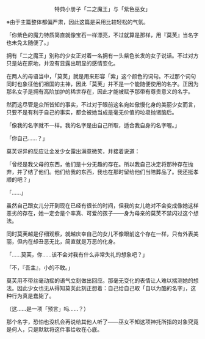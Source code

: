 <p align="center">特典小册子「二之魔王」与「紫色巫女」</p>

※由于主篇整体都偏严肃，因此这篇是采用比较轻松的气氛。

「你紫色的魔力特质简直就像宝石一样漂亮，不过就算是那样，用『莫芙』当名字也未免太随便了。」

拥有「二之魔王」别称的少女正对着一名拥有一头紫色长发的女子说话。不过对方只是站在原地，并没有显露出明显的感情变化。

在两人的母语当中，「莫芙」就是用来形容「紫」这个颜色的词句。不过那个词句同时也象征他们祖国的主神，因此「莫芙」并不是一个能随便使用的名字。正因为那名女子是拥有高阶加护的稀世存在，因此才能被赋予那带有尊贵意义的名字。

然而这尽管是众所皆知的事实，不过对于眼前这名宛如傲慢化身的美丽少女而言，只要不是有利于自己的事实，都会被她当成是毫无价值的垃圾抛诸脑后。

「像我的名字就不一样。我的名字是由自己所取，适合我自身的名字喔。」

「你自己……？」

莫芙讶异的反应让金发少女露出满意微笑，并接着说道：

「曾经是我父母的东西，他们是十分无趣的存在。所以我自己决定将那种存在抛弃，并了结了他们。他们给我的东西，我也在那时留给他们当陪葬品了。我还挺孝顺的吧？」

「……」

虽然自己跟女儿分开到现在已经有很长的时间，但我的女儿绝对不会变成像她这样恶劣的存在，她一定会是个率真、可爱的孩子——身为母亲的莫芙不禁闪过这个想法。

同时莫芙越是仔细观察，就越庆幸自己的女儿不像眼前这个存在一样，只有外表美丽，但内在却丑恶无比，简直就是万恶的化身。

「……莫芙，你……该不会对我有什么非常失礼的想象吧？」

「不，『吾主』，小的不敢。」

莫芙用不带丝毫动摇的语气立刻做出回应。那毫无变化的表情让人难以揣测她的想法。因此少女也无从得知莫芙此刻正想着：自己给自己取「自以为酷的名字」，这种行为真是蠢毙了。

（这……是一项「预言」吗……？）

那个名字，恐怕也没机会再说给其他人听了——巫女不知这项神托所指的对象究竟是何人，只是默默将这件事给收在心底。

